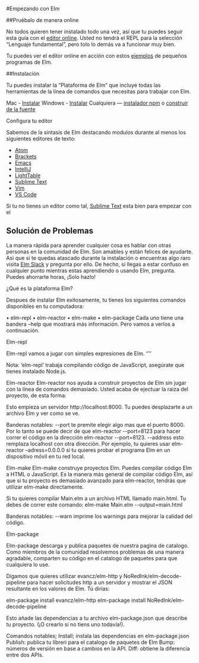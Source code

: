 #Empezando con Elm
 
##Pruébalo de manera online

No todos quieren tener instalado todo una vez, así que tu puedes seguir esta guía con el [editor online](http://elm-lang.org/try). Usted no tendrá el REPL para la selección “Lenguaje fundamental”, pero tolo lo demás va a funcionar muy bien. 

Tu puedes ver el editor online en acción con estos [ejemplos](http://elm-lang.org/examples) de pequeños programas de Elm.

##Instalación 

Tu puedes instalar la “Plataforma de Elm” que incluye todas las herramientas de la línea de comandos que necesitas para trabajar con Elm.

Mac - [Instalar](http://install.elm-lang.org/Elm-Platform-0.17.1.pkg)
Windows - [Instalar](http://install.elm-lang.org/Elm-Platform-0.17.1.exe)
Cualquiera — [instalador npm](https://www.npmjs.com/package/elm)  o [construir de la fuente](https://github.com/elm-lang/elm-platform)

Configura tu editor 

Sabemos de la sintasis de Elm destacando modulos durante al menos los siguientes editores de texto:

 - [Atom](https://atom.io/packages/language-elm) 
 - [Brackets](https://github.com/lepinay/elm-brackets) 
 - [Emacs](https://github.com/jcollard/elm-mode)   
 - [IntelliJ](https://github.com/durkiewicz/elm-plugin)
 - [LightTable](https://github.com/rundis/elm-light)
 - [Sublime Text](https://packagecontrol.io/packages/Elm%20Language%20Support)
 - [Vim](https://github.com/lambdatoast/elm.vim)
 - [VS Code](https://github.com/sbrink/vscode-elm)

Si tu no tienes un editor como tal, [Sublime Text](https://packagecontrol.io/packages/Elm%20Language%20Support) esta bien para empezar con el 

## Solución de Problemas 

La manera rápida para aprender cualquier cosa es hablar con otras personas en la comunidad de Elm. Son amables y están felices de ayudarte. Asi que si te quedas atascado durante la instalación o encuentras algo raro visita [Elm Slack](http://elmlang.herokuapp.com/) y pregunta por ello. De hecho, si llegas a estar confuso en cualquier punto mientras estas aprendiendo o usando Elm, pregunta. Puedes ahorrarte horas, ¡Solo hazlo!

¿Qué es la plataforma Elm?

Despues de instalar Elm exitosamente, tu  tienes los siguientes comandos disponibles en tu computadora: 

•	elm-repl
•	elm-reactor
•	elm-make
•	elm-package
Cada uno tiene una bandera –help que mostrará más información. Pero vamos a verlos a continuación.
 

Elm-repl 

Elm-repl vamos a jugar con simples expresiones de Elm.
 ‘’’’

Nota: ‘elm-repl’ trabaja compilando código de JavaScript, asegúrate que tienes instalado Node.js. 


Elm-reactor 
Elm-reactor nos ayuda a construir proyectos de Elm sin jugar con la línea de comandos demasiado. Usted acaba de ejectuar la raiza del proyecto, de esta forma:


Esto empieza un servidor http://localhost:8000.  Tu puedes desplazarte a un archivo Elm y ver como se ve. 

Banderas notables:
--port te premite elegir algo mas que el puerto 8000. Por lo tanto se puede decir de que elm-reactor --port=8123 para hacer correr el código en la dirección elm-reactor --port=8123.
--address esto remplaza localhost con otra dirección. Por ejemplo, tu quieres usar elm-reactor –adress=0.0.0.0 si tu quieres probar el programa Elm en un dispositivo móvil en tu red local.


Elm-make 
Elm-make construye proyectos Elm. Puedes compilar código Elm a HTML o JavaScript. Es la manera más general de compilar código Elm, así que si tu proyecto es demasiado avanzado para elm-reactor, tendrás que utilizar elm-make directamente.

Si tu quieres compilar Main.elm a un archivo HTML llamado main.html. Tu debes de correr este comando: 
elm-make Main.elm --output=main.html

Banderas notables: 
--warn imprime los warnings para mejorar la calidad del código.

Elm-package

Elm-package descarga y publica paquetes de nuestra pagina de catalogo. Como miembros de la comunidad resolvemos problemas de una manera agradable, comparten su código en el catalogo de paquetes para que cualquiera lo use.

Digamos que quieres utilizar evancz/elm-http y NoRedInk/elm-decode-pipeline para hacer solicitudes http a un servidor y mostrar el JSON resultante en los valores de Elm. Tú dirías: 

elm-package install evancz/elm-http
elm-package install NoRedInk/elm-decode-pipeline

Esto añade las dependencias a tu archivo elm-package.json que describe tu proyecto. (¡O crearlo si no tiens uno todavía!).

Comandos notables; 
Install; instala las dependencias en elm-package.json
Publish: publica tu libreri para el catalogo de paquetes de Elm
Bump: números de versión en base a cambios en la API.
Diff: obtiene la diferencia entre dos APIs.

